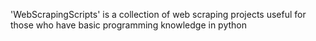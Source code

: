 'WebScrapingScripts' is a collection of web scraping projects useful for those who have basic programming knowledge in python
